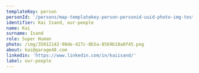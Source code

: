```yaml
---
templateKey: person
personId: '/persons/map-templatekey-person-personid-uuid-photo-img-testimage-removebg-preview-png-name-our-person-surname-test-role-helpful-volunteer-label-our-people/'
identifier: Kai Isand, our-people
name: Kai
surname: Isand
role: Super Human
photo: /img/35012142-90de-427c-8b5a-8569b18a0f45.png
about: kai@garage48.com
linkedin: 'https://www.linkedin.com/in/kaiisand/'
label: our-people
---
```

